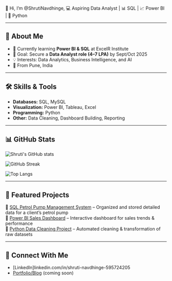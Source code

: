 👋 Hi, I’m @ShrutiNavdhinge,
💻 Aspiring Data Analyst | 📊 SQL | 📈 Power BI | 🐍 Python  

---

## 🚀 About Me  
- 🌱 Currently learning **Power BI & SQL** at ExcelR Institute  
- 🎯 Goal: Secure a **Data Analyst role (4–7 LPA)** by Sept/Oct 2025  
- 💡 Interests: Data Analytics, Business Intelligence, and AI  
- 📍 From Pune, India  

---

## 🛠 Skills & Tools  
- **Databases:** SQL, MySQL  
- **Visualization:** Power BI, Tableau, Excel  
- **Programming:** Python  
- **Other:** Data Cleaning, Dashboard Building, Reporting  

---

## 📊 GitHub Stats  
![Shruti's GitHub stats](https://github-readme-stats.vercel.app/api?username=ShrutiNavdhinge&show_icons=true&theme=radical)  

![GitHub Streak](https://github-readme-streak-stats.herokuapp.com/?user=ShrutiNavdhinge&theme=dark)  

![Top Langs](https://github-readme-stats.vercel.app/api/top-langs/?username=ShrutiNavdhinge&layout=compact&theme=tokyonight)  

---

## 📂 Featured Projects  
🔹 [SQL Petrol Pump Management System](#) – Organized and stored detailed data for a client’s petrol pump  
🔹 [Power BI Sales Dashboard](#) – Interactive dashboard for sales trends & performance    
🔹 [Python Data Cleaning Project](#) – Automated cleaning & transformation of raw datasets  

---

## 🔗 Connect With Me  
- [LinkedIn]linkedin.com/in/shruti-navdhinge-595724205
- [Portfolio/Blog](#) (coming soon)  
